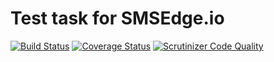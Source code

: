 Test task for SMSEdge.io
========================

[![Build Status](https://travis-ci.org/oxidmod/Messages.svg?branch=master)](https://travis-ci.org/oxidmod/Messages)
[![Coverage Status](https://coveralls.io/repos/github/oxidmod/Messages/badge.svg)](https://coveralls.io/github/oxidmod/Messages)
[![Scrutinizer Code Quality](https://scrutinizer-ci.com/g/oxidmod/Messages/badges/quality-score.png?b=master)](https://scrutinizer-ci.com/g/oxidmod/Messages/?branch=master)
